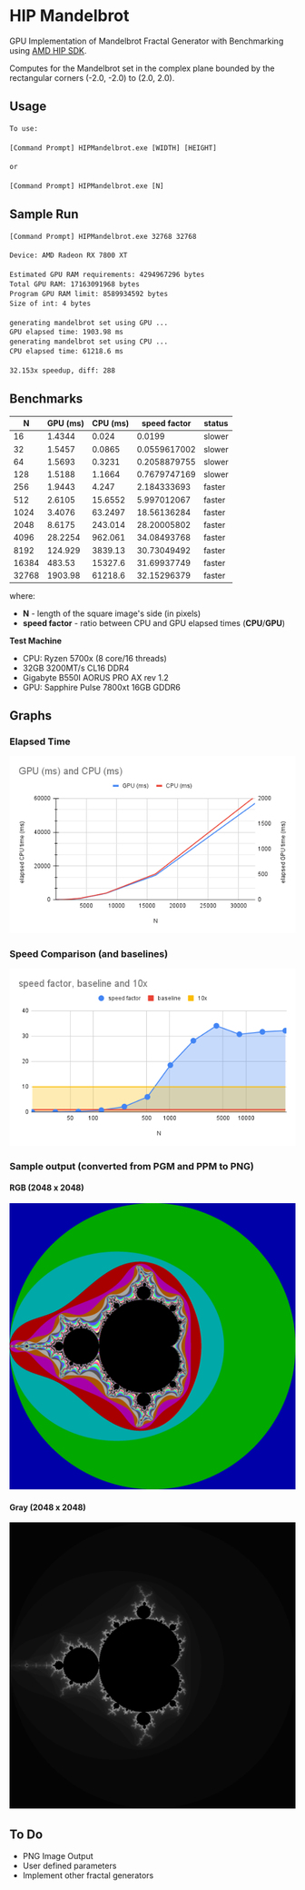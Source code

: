 # HIP Mandelbrot
GPU Implementation of Mandelbrot Fractal Generator with Benchmarking using [AMD HIP SDK](https://github.com/ROCm-Developer-Tools/HIP).

Computes for the Mandelbrot set in the complex plane bounded by the rectangular corners (-2.0, -2.0) to (2.0, 2.0).

## Usage
```cmd
To use:

[Command Prompt] HIPMandelbrot.exe [WIDTH] [HEIGHT]

or

[Command Prompt] HIPMandelbrot.exe [N]
```

## Sample Run

```cmd
[Command Prompt] HIPMandelbrot.exe 32768 32768

Device: AMD Radeon RX 7800 XT

Estimated GPU RAM requirements: 4294967296 bytes
Total GPU RAM: 17163091968 bytes
Program GPU RAM limit: 8589934592 bytes
Size of int: 4 bytes

generating mandelbrot set using GPU ...
GPU elapsed time: 1903.98 ms
generating mandelbrot set using CPU ...
CPU elapsed time: 61218.6 ms

32.153x speedup, diff: 288
```

## Benchmarks

|N|GPU (ms)|CPU (ms)|speed factor|status|
|-|--------|--------|------------|------|
|16|1.4344|0.024|0.0199|slower|
|32|1.5457|0.0865|0.0559617002|slower|
|64|1.5693|0.3231|0.2058879755|slower|
|128|1.5188|1.1664|0.7679747169|slower|
|256|1.9443|4.247|2.184333693|faster|
|512|2.6105|15.6552|5.997012067|faster|
|1024|3.4076|63.2497|18.56136284|faster|
|2048|8.6175|243.014|28.20005802|faster|
|4096|28.2254|962.061|34.08493768|faster|
|8192|124.929|3839.13|30.73049492|faster|
|16384|483.53|15327.6|31.69937749|faster|
|32768|1903.98|61218.6|32.15296379|faster|

where:
- **N** - length of the square image's side (in pixels)
- **speed factor** - ratio between CPU and GPU elapsed times (**CPU**/**GPU**)

**Test Machine**
- CPU: Ryzen 5700x (8 core/16 threads)
- 32GB 3200MT/s CL16 DDR4
- Gigabyte B550I AORUS PRO AX rev 1.2
- GPU: Sapphire Pulse 7800xt 16GB GDDR6

## Graphs

### Elapsed Time
![Elapsed Time](graphs/elapsed_time.png)

### Speed Comparison (and baselines)
![Speed Comparison](graphs/speedfactor.png)

### Sample output (converted from PGM and PPM to PNG)

#### RGB (2048 x 2048)
![rgb](images/mandelbrot.png)

#### Gray (2048 x 2048)
![gray](images/mandelbrot-gray.png)

## To Do
- PNG Image Output
- User defined parameters
- Implement other fractal generators